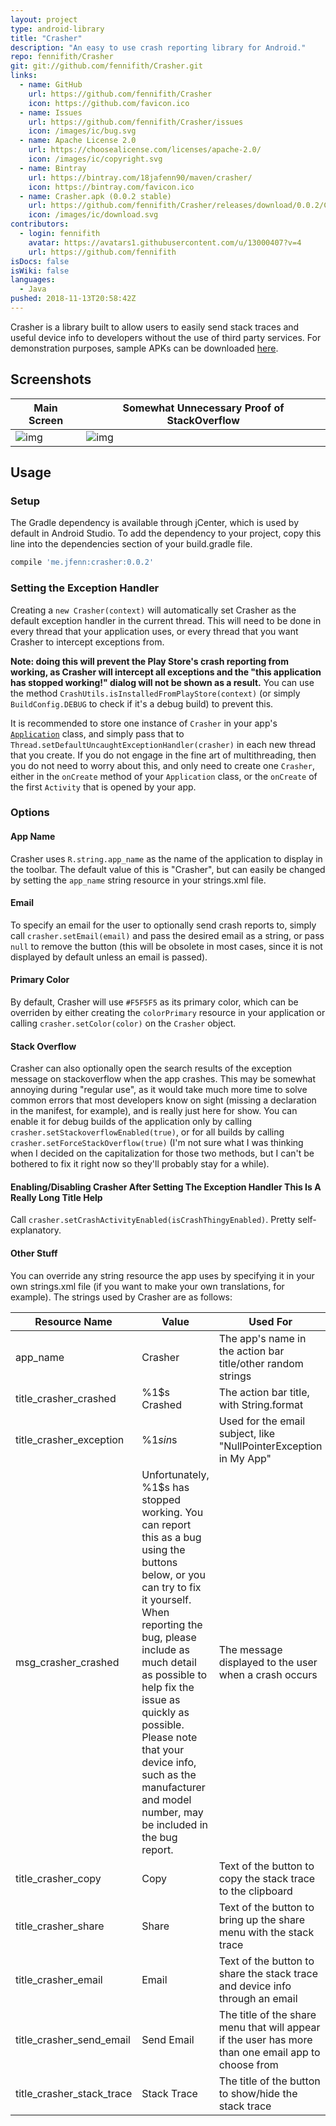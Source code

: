 ```yaml
---
layout: project
type: android-library
title: "Crasher"
description: "An easy to use crash reporting library for Android."
repo: fennifith/Crasher
git: git://github.com/fennifith/Crasher.git
links:
  - name: GitHub
    url: https://github.com/fennifith/Crasher
    icon: https://github.com/favicon.ico
  - name: Issues
    url: https://github.com/fennifith/Crasher/issues
    icon: /images/ic/bug.svg
  - name: Apache License 2.0
    url: https://choosealicense.com/licenses/apache-2.0/
    icon: /images/ic/copyright.svg
  - name: Bintray
    url: https://bintray.com/18jafenn90/maven/crasher/
    icon: https://bintray.com/favicon.ico
  - name: Crasher.apk (0.0.2 stable)
    url: https://github.com/fennifith/Crasher/releases/download/0.0.2/Crasher.apk
    icon: /images/ic/download.svg
contributors:
  - login: fennifith
    avatar: https://avatars1.githubusercontent.com/u/13000407?v=4
    url: https://github.com/fennifith
isDocs: false
isWiki: false
languages:
  - Java
pushed: 2018-11-13T20:58:42Z
---
```


 Crasher is a library built to allow users to easily send stack traces and useful device info to developers without the use of third party services. For demonstration purposes, sample APKs can be downloaded [here](https://github.com/TheAndroidMaster/Crasher/releases).
 
## Screenshots

|Main Screen|Somewhat Unnecessary Proof of StackOverflow|
|-----|-----|
|![img](https://raw.githubusercontent.com/fennifith/Crasher/master/./.github/images/main.png?raw=true)|![img](https://raw.githubusercontent.com/fennifith/Crasher/master/./.github/images/stackoverflow.png?raw=true)|

## Usage

### Setup

The Gradle dependency is available through jCenter, which is used by default in Android Studio. To add the dependency to your project, copy this line into the dependencies section of your build.gradle file.

```gradle
compile 'me.jfenn:crasher:0.0.2'
```

### Setting the Exception Handler

Creating a `new Crasher(context)` will automatically set Crasher as the default exception handler in the current thread. This will need to be done in every thread that your application uses, or every thread that you want Crasher to intercept exceptions from.

**Note: doing this will prevent the Play Store's crash reporting from working, as Crasher will intercept all exceptions and the "this application has stopped working!" dialog will not be shown as a result.**
You can use the method `CrashUtils.isInstalledFromPlayStore(context)` (or simply `BuildConfig.DEBUG` to check if it's a debug build) to prevent this. 

It is recommended to store one instance of `Crasher` in your app's [`Application`](https://developer.android.com/reference/android/app/Application.html) class, and simply pass that to `Thread.setDefaultUncaughtExceptionHandler(crasher)` in each new thread that you create. If you do not engage in the fine art of multithreading, then you do not need to worry about this, and only need to create one `Crasher`, either in the `onCreate` method of your `Application` class, or the `onCreate` of the first `Activity` that is opened by your app.

### Options

#### App Name
Crasher uses `R.string.app_name` as the name of the application to display in the toolbar. The default value of this is "Crasher", but can easily be changed by setting the `app_name` string resource in your strings.xml file.

#### Email
To specify an email for the user to optionally send crash reports to, simply call `crasher.setEmail(email)` and pass the desired email as a string, or pass `null` to remove the button (this will be obsolete in most cases, since it is not displayed by default unless an email is passed).

#### Primary Color
By default, Crasher will use `#F5F5F5` as its primary color, which can be overriden by either creating the `colorPrimary` resource in your application or calling `crasher.setColor(color)` on the `Crasher` object.

#### Stack Overflow
Crasher can also optionally open the search results of the exception message on stackoverflow when the app crashes. This may be somewhat annoying during "regular use", as it would take much more time to solve common errors that most developers know on sight (missing a declaration in the manifest, for example), and is really just here for show. You can enable it for debug builds of the application only by calling `crasher.setStackoverflowEnabled(true)`, or for all builds by calling `crasher.setForceStackOverflow(true)` (I'm not sure what I was thinking when I decided on the capitalization for those two methods, but I can't be bothered to fix it right now so they'll probably stay for a while).

#### Enabling/Disabling Crasher After Setting The Exception Handler This Is A Really Long Title Help
Call `crasher.setCrashActivityEnabled(isCrashThingyEnabled)`. Pretty self-explanatory.

#### Other Stuff
You can override any string resource the app uses by specifying it in your own strings.xml file (if you want to make your own translations, for example). The strings used by Crasher are as follows:

|Resource Name|Value|Used For|
|-----|-----|-----|
|app_name|Crasher|The app's name in the action bar title/other random strings|
|title_crasher_crashed|%1$s Crashed|The action bar title, with String.format|
|title_crasher_exception|%1$s in %2$s|Used for the email subject, like "NullPointerException in My App"|
|msg_crasher_crashed|Unfortunately, %1$s has stopped working. You can report this as a bug using the buttons below, or you can try to fix it yourself. When reporting the bug, please include as much detail as possible to help fix the issue as quickly as possible. Please note that your device info, such as the manufacturer and model number, may be included in the bug report.|The message displayed to the user when a crash occurs|
|title_crasher_copy|Copy|Text of the button to copy the stack trace to the clipboard|
|title_crasher_share|Share|Text of the button to bring up the share menu with the stack trace|
|title_crasher_email|Email|Text of the button to share the stack trace and device info through an email|
|title_crasher_send_email|Send Email|The title of the share menu that will appear if the user has more than one email app to choose from|
|title_crasher_stack_trace|Stack Trace|The title of the button to show/hide the stack trace|
